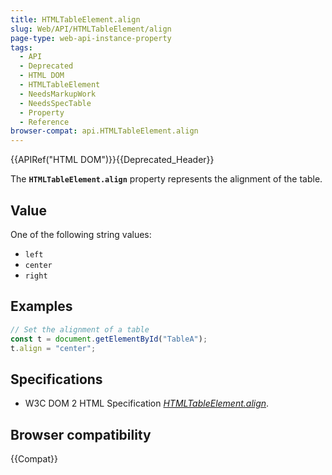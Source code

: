 ```yaml
---
title: HTMLTableElement.align
slug: Web/API/HTMLTableElement/align
page-type: web-api-instance-property
tags:
  - API
  - Deprecated
  - HTML DOM
  - HTMLTableElement
  - NeedsMarkupWork
  - NeedsSpecTable
  - Property
  - Reference
browser-compat: api.HTMLTableElement.align
---
```


{{APIRef("HTML DOM")}}{{Deprecated_Header}}

The **`HTMLTableElement.align`** property represents the
alignment of the table.

## Value

One of the following string values:

- `left`
- `center`
- `right`

## Examples

```js
// Set the alignment of a table
const t = document.getElementById("TableA");
t.align = "center";
```

## Specifications

- W3C DOM 2 HTML Specification [_HTMLTableElement.align_](https://www.w3.org/TR/DOM-Level-2-HTML/html.html#ID-23180977).

## Browser compatibility

{{Compat}}
